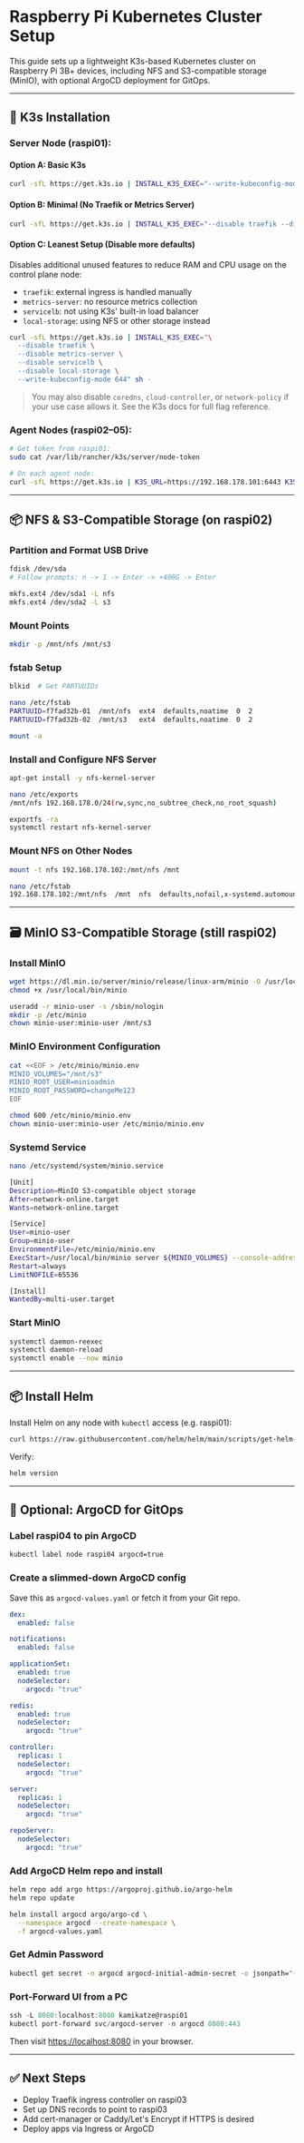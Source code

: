 # Raspberry Pi Kubernetes Cluster Setup

This guide sets up a lightweight K3s-based Kubernetes cluster on Raspberry Pi 3B+ devices, including NFS and S3-compatible storage (MinIO), with optional ArgoCD deployment for GitOps.

---

## 🐧 K3s Installation

### Server Node (raspi01):

#### Option A: Basic K3s
```bash
curl -sfL https://get.k3s.io | INSTALL_K3S_EXEC="--write-kubeconfig-mode 644" sh -
```

#### Option B: Minimal (No Traefik or Metrics Server)
```bash
curl -sfL https://get.k3s.io | INSTALL_K3S_EXEC="--disable traefik --disable metrics-server --write-kubeconfig-mode 644" sh -
```

#### Option C: Leanest Setup (Disable more defaults)
Disables additional unused features to reduce RAM and CPU usage on the control plane node:

- `traefik`: external ingress is handled manually
- `metrics-server`: no resource metrics collection
- `servicelb`: not using K3s' built-in load balancer
- `local-storage`: using NFS or other storage instead

```bash
curl -sfL https://get.k3s.io | INSTALL_K3S_EXEC="\
  --disable traefik \
  --disable metrics-server \
  --disable servicelb \
  --disable local-storage \
  --write-kubeconfig-mode 644" sh -
```

> You may also disable `coredns`, `cloud-controller`, or `network-policy` if your use case allows it. See the K3s docs for full flag reference.

### Agent Nodes (raspi02–05):

```bash
# Get token from raspi01:
sudo cat /var/lib/rancher/k3s/server/node-token

# On each agent node:
curl -sfL https://get.k3s.io | K3S_URL=https://192.168.178.101:6443 K3S_TOKEN=<your-node-token> sh -
```

---

## 📦 NFS & S3-Compatible Storage (on raspi02)

### Partition and Format USB Drive
```bash
fdisk /dev/sda
# Follow prompts: n -> 1 -> Enter -> +400G -> Enter

mkfs.ext4 /dev/sda1 -L nfs
mkfs.ext4 /dev/sda2 -L s3
```

### Mount Points
```bash
mkdir -p /mnt/nfs /mnt/s3
```

### fstab Setup
```bash
blkid  # Get PARTUUIDs

nano /etc/fstab
PARTUUID=f7fad32b-01  /mnt/nfs  ext4  defaults,noatime  0  2
PARTUUID=f7fad32b-02  /mnt/s3   ext4  defaults,noatime  0  2

mount -a
```

### Install and Configure NFS Server
```bash
apt-get install -y nfs-kernel-server

nano /etc/exports
/mnt/nfs 192.168.178.0/24(rw,sync,no_subtree_check,no_root_squash)

exportfs -ra
systemctl restart nfs-kernel-server
```

### Mount NFS on Other Nodes
```bash
mount -t nfs 192.168.178.102:/mnt/nfs /mnt

nano /etc/fstab
192.168.178.102:/mnt/nfs  /mnt  nfs  defaults,nofail,x-systemd.automount  0  0
```

---

## 🗃️ MinIO S3-Compatible Storage (still raspi02)

### Install MinIO
```bash
wget https://dl.min.io/server/minio/release/linux-arm/minio -O /usr/local/bin/minio
chmod +x /usr/local/bin/minio

useradd -r minio-user -s /sbin/nologin
mkdir -p /etc/minio
chown minio-user:minio-user /mnt/s3
```

### MinIO Environment Configuration
```bash
cat <<EOF > /etc/minio/minio.env
MINIO_VOLUMES="/mnt/s3"
MINIO_ROOT_USER=minioadmin
MINIO_ROOT_PASSWORD=changeMe123
EOF

chmod 600 /etc/minio/minio.env
chown minio-user:minio-user /etc/minio/minio.env
```

### Systemd Service
```bash
nano /etc/systemd/system/minio.service

[Unit]
Description=MinIO S3-compatible object storage
After=network-online.target
Wants=network-online.target

[Service]
User=minio-user
Group=minio-user
EnvironmentFile=/etc/minio/minio.env
ExecStart=/usr/local/bin/minio server ${MINIO_VOLUMES} --console-address "0.0.0.0:9001"
Restart=always
LimitNOFILE=65536

[Install]
WantedBy=multi-user.target
```

### Start MinIO
```bash
systemctl daemon-reexec
systemctl daemon-reload
systemctl enable --now minio
```

---

## 📦 Install Helm

Install Helm on any node with `kubectl` access (e.g. raspi01):
```bash
curl https://raw.githubusercontent.com/helm/helm/main/scripts/get-helm-3 | bash
```

Verify:
```bash
helm version
```

---

## 🚀 Optional: ArgoCD for GitOps

### Label raspi04 to pin ArgoCD
```bash
kubectl label node raspi04 argocd=true
```

### Create a slimmed-down ArgoCD config
Save this as `argocd-values.yaml` or fetch it from your Git repo.

```yaml
dex:
  enabled: false

notifications:
  enabled: false

applicationSet:
  enabled: true
  nodeSelector:
    argocd: "true"

redis:
  enabled: true
  nodeSelector:
    argocd: "true"

controller:
  replicas: 1
  nodeSelector:
    argocd: "true"

server:
  replicas: 1
  nodeSelector:
    argocd: "true"

repoServer:
  nodeSelector:
    argocd: "true"
```

### Add ArgoCD Helm repo and install
```bash
helm repo add argo https://argoproj.github.io/argo-helm
helm repo update

helm install argocd argo/argo-cd \
  --namespace argocd --create-namespace \
  -f argocd-values.yaml
```

### Get Admin Password
```bash
kubectl get secret -n argocd argocd-initial-admin-secret -o jsonpath="{.data.password}" | base64 -d && echo
```

### Port-Forward UI from a PC
```powershell
ssh -L 8080:localhost:8080 kamikatze@raspi01
kubectl port-forward svc/argocd-server -n argocd 8080:443
```

Then visit [https://localhost:8080](https://localhost:8080) in your browser.

---

## ✅ Next Steps

- Deploy Traefik ingress controller on raspi03
- Set up DNS records to point to raspi03
- Add cert-manager or Caddy/Let's Encrypt if HTTPS is desired
- Deploy apps via Ingress or ArgoCD

